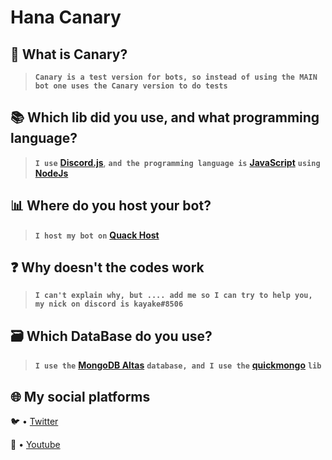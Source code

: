 # Hana Canary

## 🤔 **What is Canary?**

> **`Canary is a test version for bots, so instead of using the MAIN bot one uses the Canary version to do tests`**

## 📚 **Which lib did you use, and what programming language?**

> **`I use`** **[Discord.js](https://discord.js.org/#/)**, **`and the programming language is`** **[JavaScript](https://www.javascript.com/)** **`using`** **[NodeJs](https://nodejs.org/en/)**

## 📊 **Where do you host your bot?**

> **`I host my bot on`** **[Quack Host](https://client.quackhost.uk/)**

## ❓ **Why doesn't the codes work**

> **`I can't explain why, but .... add me so I can try to help you, my nick on discord is kayake#8506`**

## 🗃 **Which DataBase do you use?**

> **`I use the`** **[MongoDB Altas](https://www.mongodb.com/cloud/atlas)** **`database, and I use the`** **[quickmongo](https://www.npmjs.com/package/quickmongo)** **`lib`**

## 🌐 **My social platforms**

🐦 • [Twitter](https://twitter.com/Kayake14)

🎥 • [Youtube](https://youtube.com/channel/UCcUPiVsABC_Ko65QFpiNh8Q)
